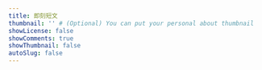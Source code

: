 ```yaml
---
title: 即刻短文
thumbnail: '' # (Optional) You can put your personal about thumbnail
showLicense: false
showComments: true
showThumbnail: false
autoSlug: false
---
```

